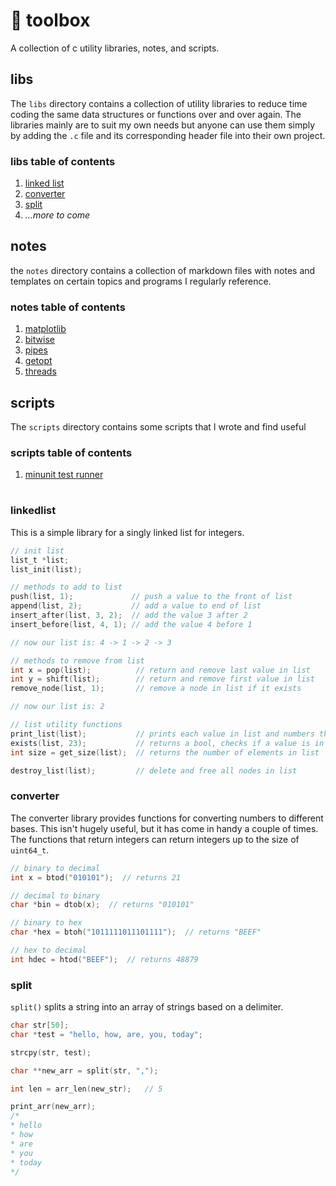 # 🧰 toolbox

A collection of c utility libraries, notes, and scripts.

## libs
The `libs` directory contains a collection of utility libraries to reduce time coding the same data structures or functions over and over again. The libraries mainly are to suit my own needs but anyone can use them simply by adding the `.c` file and its corresponding header file into their own project.

### libs table of contents
1. [linked list](#linkedlist)
2. [converter](#converter)
3. [split](#split)
4. *...more to come*

## notes
the `notes` directory contains a collection of markdown files with notes and templates on certain topics and programs I regularly reference.

### notes table of contents
1. [matplotlib](https://github.com/breakthatbass/toolbox/blob/master/notes/plot.md)
2. [bitwise](https://github.com/breakthatbass/toolbox/blob/master/notes/bitwise.md)
3. [pipes](https://github.com/breakthatbass/toolbox/blob/master/notes/pipes.md)
4. [getopt](https://github.com/breakthatbass/toolbox/blob/master/notes/getopt.md)
5. [threads](https://github.com/breakthatbass/toolbox/blob/master/notes/threads.md)

## scripts
The `scripts` directory contains some scripts that I wrote and find useful

### scripts table of contents
1. [minunit test runner](https://github.com/breakthatbass/toolbox/blob/master/scripts/run_tests.sh)

# 
### linkedlist
This is a simple library for a singly linked list for integers.
```C
// init list
list_t *list;
list_init(list);

// methods to add to list
push(list, 1);             // push a value to the front of list
append(list, 2);           // add a value to end of list
insert_after(list, 3, 2);  // add the value 3 after 2
insert_before(list, 4, 1); // add the value 4 before 1

// now our list is: 4 -> 1 -> 2 -> 3 

// methods to remove from list
int x = pop(list);          // return and remove last value in list
int y = shift(list);        // return and remove first value in list
remove_node(list, 1);       // remove a node in list if it exists

// now our list is: 2

// list utility functions
print_list(list);           // prints each value in list and numbers them
exists(list, 23);           // returns a bool, checks if a value is in list
int size = get_size(list);  // returns the number of elements in list

destroy_list(list);         // delete and free all nodes in list

```

### converter
The converter library provides functions for converting numbers to different bases. This isn't hugely useful, but it has come in handy a couple of times. The functions that return integers can return integers up to the size of `uint64_t`.

```C
// binary to decimal
int x = btod("010101");  // returns 21

// decimal to binary
char *bin = dtob(x);  // returns "010101"

// binary to hex
char *hex = btoh("1011111011101111");  // returns "BEEF"

// hex to decimal
int hdec = htod("BEEF");  // returns 48879
```

### split
`split()` splits a string into an array of strings based on a delimiter.

```C
char str[50];
char *test = "hello, how, are, you, today";

strcpy(str, test);

char **new_arr = split(str, ",");

int len = arr_len(new_str);   // 5

print_arr(new_arr);
/* 
* hello
* how
* are
* you
* today
*/

```